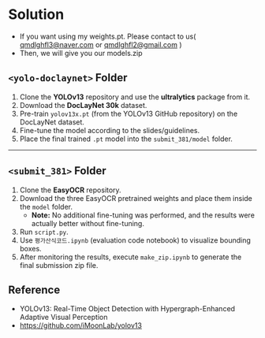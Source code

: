 # Solution

- If you want using my weights.pt. Please contact to us( qmdlghfl3@naver.com or qmdlghfl2@gmail.com )
- Then, we will give you our models.zip

## `<yolo-doclaynet>` Folder

1. Clone the **YOLOv13** repository and use the **ultralytics** package from it.
2. Download the **DocLayNet 30k** dataset.
3. Pre-train `yolov13x.pt` (from the YOLOv13 GitHub repository) on the DocLayNet dataset.
4. Fine-tune the model according to the slides/guidelines.
5. Place the final trained `.pt` model into the `submit_381/model` folder.

---

## `<submit_381>` Folder

1. Clone the **EasyOCR** repository.
2. Download the three EasyOCR pretrained weights and place them inside the `model` folder.
   - **Note:** No additional fine-tuning was performed, and the results were actually better without fine-tuning.
3. Run `script.py`.
4. Use `평가산식코드.ipynb` (evaluation code notebook) to visualize bounding boxes.
5. After monitoring the results, execute `make_zip.ipynb` to generate the final submission zip file.


## Reference 

- YOLOv13: Real-Time Object Detection with Hypergraph-Enhanced Adaptive Visual Perception 
- https://github.com/iMoonLab/yolov13
